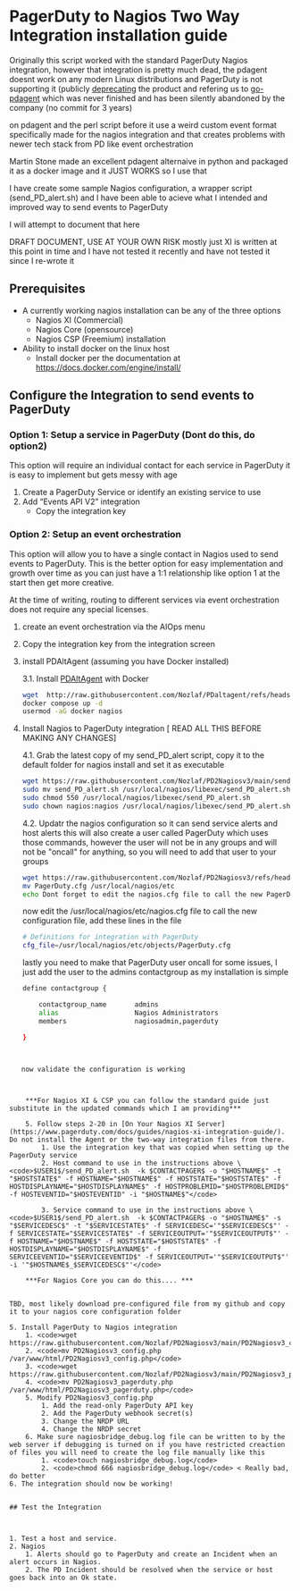 
# PagerDuty to Nagios Two Way Integration installation guide


Originally this script worked with the standard PagerDuty Nagios integration, however that integration is pretty much dead, the pdagent doesnt work on any modern Linux distributions and PagerDuty is not supporting it (publicly [deprecating](https://github.com/PagerDuty/pdagent?tab=readme-ov-file#notice) the product and refering us to [go-pdagent](https://github.com/PagerDuty/go-pdagent) which was never finished and has been silently abandoned by the company (no commit for 3 years)  

on pdagent and the perl script before it use a weird custom event format specifically made for the nagios integration and that creates problems with newer tech stack from PD like event orchestration

Martin Stone made an excellent pdagent alternaive in python and packaged it as a docker image and it JUST WORKS so I use that

I have create some sample Nagios configuration, a wrapper script (send_PD_alert.sh) and I have been able to acieve what I intended and improved way to send events to PagerDuty

I will attempt to document that here

DRAFT DOCUMENT, USE AT YOUR OWN RISK mostly just XI is written at this point in time and I have not tested it recently  and have not tested it since I re-wrote it


## Prerequisites

* A currently working nagios installation can be any of the three options
    * Nagios XI (Commercial)  
    * Nagios Core (opensource) 
    * Nagios CSP (Freemium) installation
* Ability to install docker on the linux host
    * Install docker per the documentation at https://docs.docker.com/engine/install/ 

## Configure the Integration to send events to PagerDuty

### Option 1: Setup a service in PagerDuty (Dont do this, do option2)
This option will require an individual contact for each service in PagerDuty it is easy to implement but gets messy with age

1. Create a PagerDuty Service or identify an existing service to use
2. Add “Events API V2” integration
    * Copy the integration key

### Option 2: Setup an event orchestration 
This option will allow you to have a single contact in Nagios used to send events to PagerDuty. This is the better option for easy implementation and growth over time as you can just have a 1:1 relationship like option 1 at the start then get more creative.

At the time of writing, routing to different services via event orchestration does not require any special licenses.

1. create an event orchestration via the AIOps menu
2. Copy the integration key from the integration screen

3. install PDAltAgent (assuming you have Docker installed)
    
    3.1. Install [PDAltAgent](https://github.com/martindstone/PDaltagent) with Docker

    ```bash
    wget  http://raw.githubusercontent.com/Nozlaf/PDaltagent/refs/heads/fix-docker-compose.yml/docker-compose.yml
    docker compose up -d
    usermod -aG docker nagios
    ```
4. Install Nagios to PagerDuty integration [ READ ALL THIS BEFORE MAKING ANY CHANGES]

    4.1. Grab the latest copy of my send_PD_alert script, copy it to the default folder for nagios install and set it as executable

    ```bash
    wget https://raw.githubusercontent.com/Nozlaf/PD2Nagiosv3/main/send_PD_alert.sh
    sudo mv send_PD_alert.sh /usr/local/nagios/libexec/send_PD_alert.sh
    sudo chmod 550 /usr/local/nagios/libexec/send_PD_alert.sh
    sudo chown nagios:nagios /usr/local/nagios/libexec/send_PD_alert.sh
    ```

    4.2. Updatr the nagios configuration so it can send service alerts and host alerts
   this will also create a user called PagerDuty which uses those commands, however the user will not be in any groups and will not be "oncall" for anything, so you will need to add that user to your groups

   ```bash
   wget https://raw.githubusercontent.com/Nozlaf/PD2Nagiosv3/refs/heads/main/PagerDuty.cfg
   mv PagerDuty.cfg /usr/local/nagios/etc
   echo Dont forget to edit the nagios.cfg file to call the new PagerDuty.cfg file
   ```

   now edit the /usr/local/nagios/etc/nagios.cfg file to call the new configuration file, add these lines in the file
   ```bash
   # Definitions for integration with PagerDuty
   cfg_file=/usr/local/nagios/etc/objects/PagerDuty.cfg
   ```

   lastly you need to make that PagerDuty user oncall for some issues, I just add the user to the admins contactgroup as my installation is simple

   ```bash
   define contactgroup {

       contactgroup_name       admins
       alias                   Nagios Administrators
       members                 nagiosadmin,pagerduty
   
   }
```
   

   now validate the configuration is working

   

    ***For Nagios XI & CSP you can follow the standard guide just substitute in the updated commands which I am providing***

    5. Follow steps 2-20 in [On Your Nagios XI Server](https://www.pagerduty.com/docs/guides/nagios-xi-integration-guide/). Do not install the Agent or the two-way integration files from there.
        1. Use the integration key that was copied when setting up the PagerDuty service
        2. Host command to use in the instructions above \
<code>$USER1$/send_PD_alert.sh  -k $CONTACTPAGER$ -o "$HOSTNAME$" -t "$HOSTSTATE$" -f HOSTNAME="$HOSTNAME$" -f HOSTSTATE="$HOSTSTATE$" -f HOSTDISPLAYNAME="$HOSTDISPLAYNAME$" -f HOSTPROBLEMID="$HOSTPROBLEMID$" -f HOSTEVENTID="$HOSTEVENTID" -i "$HOSTNAME$"</code>

        3. Service command to use in the instructions above \
<code>$USER1$/send_PD_alert.sh  -k $CONTACTPAGER$ -o "$HOSTNAME$" -s "$SERVICEDESC$" -t "$SERVICESTATE$" -f SERVICEDESC='"$SERVICEDESC$"' -f SERVICESTATE="$SERVICESTATE$" -f SERVICEOUTPUT='"$SERVICEOUTPUT$"' -f HOSTNAME="$HOSTNAME$" -f HOSTSTATE="$HOSTSTATE$" -f HOSTDISPLAYNAME="$HOSTDISPLAYNAME$" -f SERVICEEVENTID="$SERVICEEVENTID$" -f SERVICEOUTPUT='"$SERVICEOUTPUT$"' -i '"$HOSTNAME$_$SERVICEDESC$"'</code>

    ***For Nagios Core you can do this.... ***


TBD, most likely download pre-configured file from my github and copy it to your nagios core configuration folder

5. Install PagerDuty to Nagios integration
    1. <code>wget https://raw.githubusercontent.com/Nozlaf/PD2Nagiosv3/main/PD2Nagiosv3_config.php</code>
    2. <code>mv PD2Nagiosv3_config.php /var/www/html/PD2Nagiosv3_config.php</code>
    3. <code>wget https://raw.githubusercontent.com/Nozlaf/PD2Nagiosv3/main/PD2Nagiosv3_pagerduty.php</code>
    4. <code>mv PD2Nagiosv3_pagerduty.php /var/www/html/PD2Nagiosv3_pagerduty.php</code>
    5. Modify PD2Nagiosv3_config.php
        1. Add the read-only PagerDuty API key
        2. Add the PagerDuty webhook secret(s)
        3. Change the NRDP URL
        4. Change the NRDP secret
    6. Make sure nagiosbridge_debug.log file can be written to by the web server if debugging is turned on if you have restricted creaction of files you will need to create the log file manually like this
        1. <code>touch nagiosbridge_debug.log</code>
        2. <code>chmod 666 nagiosbridge_debug.log</code> < Really bad, do better
6. The integration should now be working!


## Test the Integration



1. Test a host and service.
2. Nagios
    1. Alerts should go to PagerDuty and create an Incident when an alert occurs in Nagios.
    2. The PD Incident should be resolved when the service or host goes back into an Ok state.
